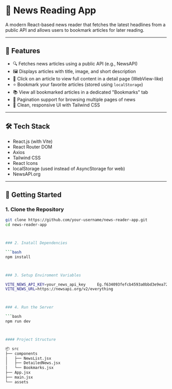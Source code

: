 # 📰 News Reading App

A modern React-based news reader that fetches the latest headlines from a public API and allows users to bookmark articles for later reading.

---

## 📌 Features

- 🔍 Fetches news articles using a public API (e.g., NewsAPI)
- 🖼️ Displays articles with title, image, and short description
- 🔗 Click on an article to view full content in a detail page (WebView-like)
- ⭐ Bookmark your favorite articles (stored using `localStorage`)
- 📚 View all bookmarked articles in a dedicated "Bookmarks" tab
- 🔄 Pagination support for browsing multiple pages of news
- 🎨 Clean, responsive UI with Tailwind CSS

---

## 🛠 Tech Stack

- React.js (with Vite)
- React Router DOM
- Axios
- Tailwind CSS
- React Icons
- localStorage (used instead of AsyncStorage for web)
- NewsAPI.org

---

## 🚀 Getting Started

### 1. Clone the Repository

```bash
git clone https://github.com/your-username/news-reader-app.git
cd news-reader-app



### 2. Inatall Dependencies

```bash
npm install



### 3. Setup Enviroment Variables

VITE_NEWS_API_KEY=your_news_api_key     Eg.f634093fefcb4593a0bbd3e9ea72ee61
VITE_NEWS_URL=https://newsapi.org/v2/everything



### 4. Run the Server

```bash
npm run dev



#### Project Structure 

📦 src
├── components
│   ├── NewsList.jsx
│   ├── DetailedNews.jsx
│   └── Bookmarks.jsx
├── App.jsx
├── main.jsx
└── assets
